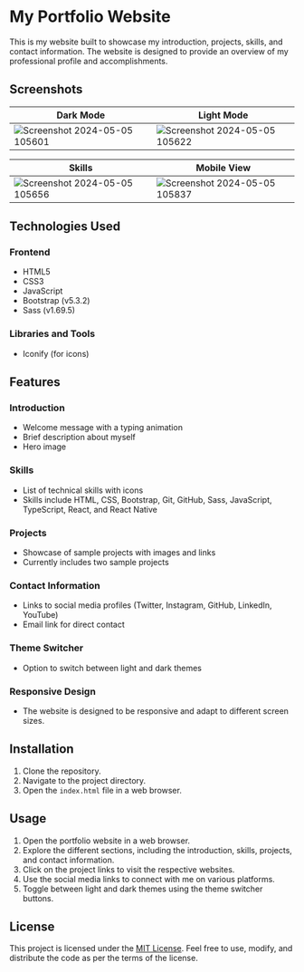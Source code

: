 # My Portfolio Website

This is my website built to showcase my introduction, projects, skills, and contact information. The website is designed to provide an overview of my professional profile and accomplishments.

## Screenshots

| Dark Mode  | Light Mode  |
| ------------- | ------------- |
|  ![Screenshot 2024-05-05 105601](https://github.com/Vahidpro/cv/assets/43805831/b8b9dd4f-15fa-4aeb-847f-db65466a21b0)|  ![Screenshot 2024-05-05 105622](https://github.com/Vahidpro/cv/assets/43805831/86e0ddd2-d7d7-4707-bd22-eba2329558e4)|

| Skills  | Mobile View |
| ------------- | ------------- |
| ![Screenshot 2024-05-05 105656](https://github.com/Vahidpro/cv/assets/43805831/5c857b91-c574-4cc9-aa46-7d2ef929385b) |![Screenshot 2024-05-05 105837](https://github.com/Vahidpro/cv/assets/43805831/c5c8d03b-1fc8-4703-b8b2-ad6bc31e8c89)|

## Technologies Used

### Frontend
- HTML5
- CSS3
- JavaScript
- Bootstrap (v5.3.2)
- Sass (v1.69.5)

### Libraries and Tools
- Iconify (for icons)

## Features

### Introduction
- Welcome message with a typing animation
- Brief description about myself
- Hero image

### Skills
- List of technical skills with icons
- Skills include HTML, CSS, Bootstrap, Git, GitHub, Sass, JavaScript, TypeScript, React, and React Native

### Projects
- Showcase of sample projects with images and links
- Currently includes two sample projects

### Contact Information
- Links to social media profiles (Twitter, Instagram, GitHub, LinkedIn, YouTube)
- Email link for direct contact

### Theme Switcher
- Option to switch between light and dark themes

### Responsive Design
- The website is designed to be responsive and adapt to different screen sizes.

## Installation

1. Clone the repository.
2. Navigate to the project directory.
3. Open the `index.html` file in a web browser.

## Usage

1. Open the portfolio website in a web browser.
2. Explore the different sections, including the introduction, skills, projects, and contact information.
3. Click on the project links to visit the respective websites.
4. Use the social media links to connect with me on various platforms.
5. Toggle between light and dark themes using the theme switcher buttons.

## License

This project is licensed under the [MIT License](https://opensource.org/licenses/MIT). Feel free to use, modify, and distribute the code as per the terms of the license.
